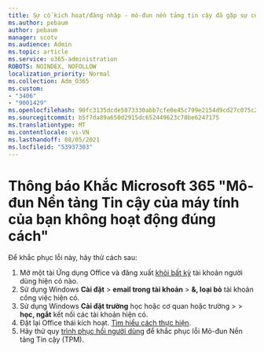 ```yaml
---
title: Sự cố kích hoạt/đăng nhập - mô-đun nền tảng tin cậy đã gặp sự cố
ms.author: pebaum
author: pebaum
manager: scotv
ms.audience: Admin
ms.topic: article
ms.service: o365-administration
ROBOTS: NOINDEX, NOFOLLOW
localization_priority: Normal
ms.collection: Adm_O365
ms.custom:
- "3406"
- "9001429"
ms.openlocfilehash: 90fc3135dcde5073330abb7cfe0e45c799e2154d9cd27c075c2c9ac89c18a641
ms.sourcegitcommit: b5f7da89a650d2915dc652449623c78be6247175
ms.translationtype: MT
ms.contentlocale: vi-VN
ms.lasthandoff: 08/05/2021
ms.locfileid: "53937303"
---
```

# <a name="fixing-the-microsoft-365-apps-your-computers-trusted-platform-module-is-not-functioning-properly-message"></a>Thông báo Khắc Microsoft 365 "Mô-đun Nền tảng Tin cậy của máy tính của bạn không hoạt động đúng cách"

Để khắc phục lỗi này, hãy thử cách sau:

1. Mở một tài Ứng dụng Office và đăng xuất [khỏi bất kỳ](https://support.office.com/article/5a20dc11-47e9-4b6f-945d-478cb6d92071) tài khoản người dùng hiện có nào.   
2. Sử dụng Windows **Cài đặt**  >  **email trong tài khoản**  >  **&, loại bỏ** tài khoản công việc hiện có. 
3. Sử dụng Windows **Cài đặt trường** học hoặc cơ quan hoặc trường  >    >  **học, ngắt** kết nối các tài khoản hiện có. 
4. Đặt lại Office thái kích hoạt. [Tìm hiểu cách thực hiện](https://docs.microsoft.com/office365/troubleshoot/activation/reset-office-365-proplus-activation-state
).
5. Hãy thử quy [trình phục hồi người dùng](https://docs.microsoft.com/office365/troubleshoot/administration/connection-issue-when-sign-in-office-2016#symptom-2) để khắc phục lỗi Mô-đun Nền tảng Tin cậy (TPM).